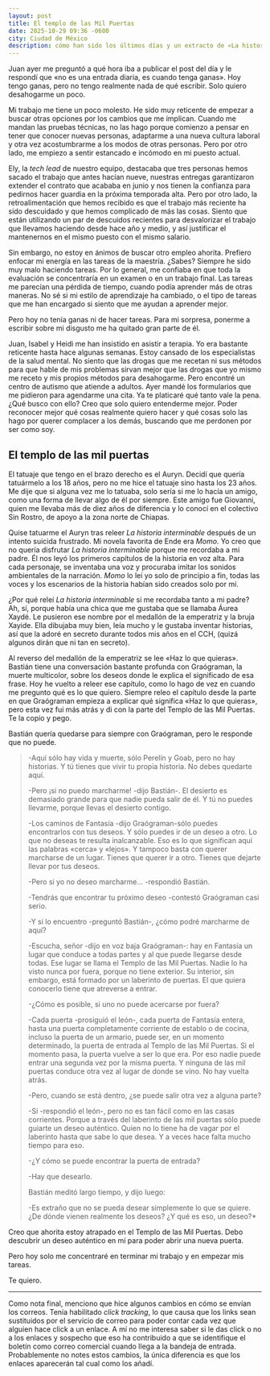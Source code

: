 ```yaml
---
layout: post
title: El templo de las Mil Puertas
date: 2025-10-29 09:36 -0600
city: Ciudad de México
description: cómo han sido los últimos días y un extracto de «La historia interminable»
---
```


Juan ayer me preguntó a qué hora iba a publicar el post del día y le respondí que «no es una entrada diaria, es cuando tenga ganas». Hoy tengo ganas, pero no tengo realmente nada de qué escribir. Solo quiero desahogarme un poco.

Mi trabajo me tiene un poco molesto. He sido muy reticente de empezar a buscar otras opciones por los cambios que me implican. Cuando me mandan las pruebas técnicas, no las hago porque comienzo a pensar en tener que conocer nuevas personas, adaptarme  a una nueva cultura laboral y otra vez acostumbrarme a los modos de otras personas. Pero por otro lado, me empiezo a sentir estancado e incómodo en mi puesto actual.

Ely, la *tech lead* de nuestro equipo, destacaba que tres personas hemos sacado el trabajo que antes hacían nueve, nuestras entregas garantizaron extender el contrato que acababa en junio y nos tienen la confianza para pedirnos hacer guardia en la próxima temporada alta. Pero por otro lado, la retroalimentación que hemos recibido es que el trabajo más reciente ha sido descuidado y que hemos complicado de más las cosas. Siento que están utilizando un par de descuidos recientes para desvalorizar el trabajo que llevamos haciendo desde hace año y medio, y así justificar el mantenernos en el mismo puesto con el mismo salario.

Sin embargo, no estoy en ánimos de buscar otro empleo ahorita. Prefiero enfocar mi energía en las tareas de la maestría. ¿Sabes? Siempre he sido muy malo haciendo tareas. Por lo general, me confiaba en que toda la evaluación se concentraría en un examen o en un trabajo final. Las tareas me parecían una pérdida de tiempo, cuando podía aprender más de otras maneras. No sé si mi estilo de aprendizaje ha cambiado, o el tipo de tareas que me han encargado si siento que me ayudan a aprender mejor.

Pero hoy no tenía ganas ni de hacer tareas. Para mi sorpresa, ponerme a escribir sobre mi disgusto me ha quitado gran parte de él.

Juan, Isabel y Heidi me han insistido en asistir a terapia. Yo era bastante reticente hasta hace algunas semanas. Estoy cansado de los especialistas de la salud mental. No siento que las drogas que me recetan ni sus métodos para que hable de mis problemas sirvan mejor que las drogas que yo mismo me receto y mis propios métodos para desahogarme. Pero encontré un centro de autismo que atiende a adultos. Ayer mandé los formularios que me pidieron para agendarme una cita. Ya te platicaré qué tanto vale la pena. ¿Qué busco con ello? Creo que solo quiero entenderme mejor. Poder reconocer mejor qué cosas realmente quiero hacer y qué cosas solo las hago por querer complacer a los demás, buscando que me perdonen por ser como soy.

## El templo de las mil puertas

El tatuaje que tengo en el brazo derecho es el Auryn. Decidí que quería tatuármelo a los 18 años, pero no me hice el tatuaje sino hasta los 23 años. Me dije que si alguna vez me lo tatuaba, solo sería si me lo hacía un amigo, como una forma de llevar algo de él por siempre. Este amigo fue Giovanni, quien me llevaba más de diez años de diferencia y lo conocí en el colectivo Sin Rostro, de apoyo a la zona norte de Chiapas.

Quise tatuarme el Auryn tras releer _La historia interminable_ después de un intento suicida frustrado. Mi novela favorita de Ende era _Momo_. Yo creo que no quería disfrutar _La historia interminable_ porque me recordaba a mi padre. Él nos leyó los primeros capítulos de la historia en voz alta. Para cada personaje, se inventaba una voz y procuraba imitar los sonidos ambientales de la narración. _Momo_ lo leí yo solo de principio a fin, todas las voces y los escenarios de la historia habían sido creados solo por mí.

¿Por qué releí _La historia interminable_ si me recordaba tanto a mi padre? Ah, sí, porque había una chica que me gustaba que se llamaba Áurea Xaydé. Le pusieron ese nombre por el medallón de la emperatriz y la bruja Xayide. Ella dibujaba muy bien, leía mucho y le gustaba inventar historias, así que la adoré en secreto durante todos mis años en el CCH, (quizá algunos dirán que ni tan en secreto).

Al reverso del medallón de la emperatriz se lee «Haz lo que quieras». Bastián tiene una conversación bastante profunda con Graógraman, la muerte multicolor, sobre los deseos donde le explica el significado de esa frase. Hoy he vuelto a releer ese capítulo, como lo hago de vez en cuando me pregunto qué es lo que quiero. Siempre releo el capítulo desde la parte en que Graógraman empieza a explicar qué significa «Haz lo que quieras», pero esta vez fui más atrás y di con la parte del Templo de las Mil Puertas. Te la copio y pego.

Bastián quería quedarse para siempre con Graógraman, pero le responde que no puede. 

>-Aquí  sólo  hay  vida  y  muerte,  sólo  Perelín  y  Goab,  pero  no  hay  historias.  Y  tú tienes que vivir tu propia historia. No debes quedarte aquí.
>
>-Pero  ¡si  no  puedo  marcharme! -dijo Bastián-.  El  desierto  es  demasiado grande para que nadie pueda salir de él. Y tú no puedes llevarme, porque llevas el desierto contigo. 
>
>-Los  caminos  de  Fantasía -dijo Graógraman-sólo  puedes  encontrarlos  con  tus deseos.  Y  sólo  puedes  ir  de  un  deseo  a  otro.  Lo  que  no  deseas  te  resulta inalcanzable.  Eso  es  lo  que  significan  aquí  las  palabras  «cerca»  y  «lejos».  Y tampoco  basta  con  querer  marcharse  de  un  lugar.  Tienes  que  querer  ir  a  otro. Tienes que dejarte llevar por tus deseos. 
>
>-Pero si yo no deseo marcharme... -respondió Bastián. 
>
>-Tendrás que encontrar tu próximo deseo -contestó Graógraman casi serio. 
>
>-Y si lo encuentro -preguntó Bastián-, ¿cómo podré marcharme de aquí? 
>
>-Escucha,  señor -dijo  en  voz  baja Graógraman-:  hay  en  Fantasía  un  lugar  que conduce a todas partes y al que puede llegarse desde todas. Ese lugar se llama el Templo  de  las  Mil  Puertas.  Nadie  lo  ha  visto  nunca  por  fuera,  porque  no  tiene exterior. Su interior, sin embargo, está formado por un laberinto de puertas. El que quiera conocerlo tiene que atreverse a entrar. 
>
>-¿Cómo es posible, si uno no puede acercarse por fuera? 
>
>-Cada puerta -prosiguió el león-, cada puerta de Fantasía entera, hasta una puerta completamente  corriente  de  establo  o  de  cocina,  incluso  la  puerta  de  un  armario, puede ser, en un momento determinado, la puerta de entrada al Templo de las Mil Puertas.  Si  el  momento  pasa,  la  puerta  vuelve  a  ser  lo  que  era.  Por  eso  nadie puede  entrar  una  segunda  vez  por  la  misma  puerta.  Y  ninguna  de  las  mil  puertas conduce otra vez al lugar de donde se vino. No hay vuelta atrás. 
>
>-Pero, cuando se está dentro, ¿se puede salir otra vez a alguna parte?
>
>-Sí -respondió el león-, pero no es tan fácil como en las casas corrientes. Porque a través del laberinto de las mil puertas sólo puede guiarte un deseo auténtico. Quien no  lo  tiene  ha  de  vagar  por  el  laberinto  hasta  que  sabe  lo  que  desea.  Y  a  veces hace falta mucho tiempo para eso. 
>
>-¿Y cómo se puede encontrar la puerta de entrada? 
>
>-Hay que desearlo. 
>
>Bastián meditó largo tiempo, y dijo luego: 
>
>-Es extraño que no se pueda desear simplemente lo que se quiere. ¿De dónde vienen realmente los deseos? ¿Y qué es eso, un deseo?*

Creo que ahorita estoy atrapado en el Templo de las Mil Puertas. Debo descubrir un deseo auténtico en mí para poder abrir una nueva puerta.

Pero hoy solo me concentraré en terminar mi trabajo y en empezar mis tareas.

Te quiero.

--- 

Como nota final, menciono que hice algunos cambios en cómo se envían los correos. Tenía habilitado _click tracking_, lo que causa que los links sean sustituidos por el servicio de correo para poder contar cada vez que alguien hace click a un enlace. A mí no me interesa saber si le das click o no a los enlaces y sospecho que eso ha contribuido a que se identifique el boletín como correo comercial cuando llega a la bandeja de entrada. Probablemente no notes estos cambios, la única diferencia es que los enlaces aparecerán tal cual como los añadí.
